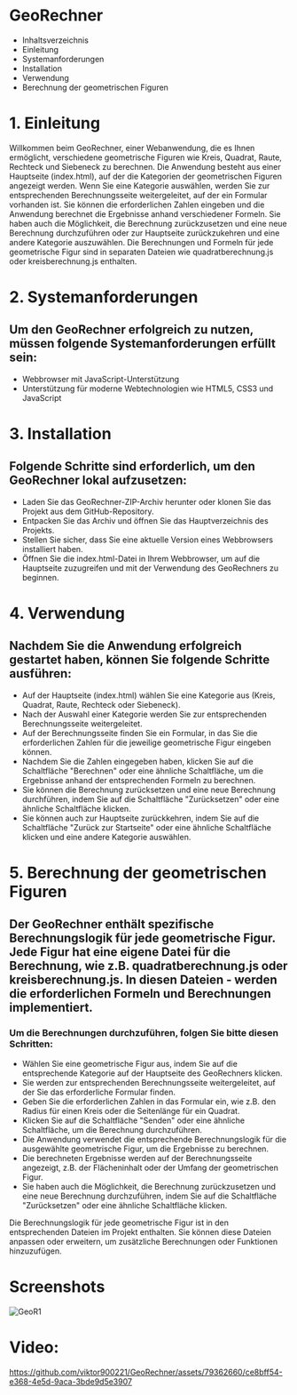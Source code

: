 # GeoRechner
- Inhaltsverzeichnis
- Einleitung
- Systemanforderungen
- Installation
- Verwendung
- Berechnung der geometrischen Figuren

# 1. Einleitung
Willkommen beim GeoRechner, einer Webanwendung, die es Ihnen ermöglicht, verschiedene geometrische Figuren wie Kreis, Quadrat, Raute, Rechteck und Siebeneck zu berechnen. Die Anwendung besteht aus einer Hauptseite (index.html), auf der die Kategorien der geometrischen Figuren angezeigt werden. Wenn Sie eine Kategorie auswählen, werden Sie zur entsprechenden Berechnungsseite weitergeleitet, auf der ein Formular vorhanden ist. Sie können die erforderlichen Zahlen eingeben und die Anwendung berechnet die Ergebnisse anhand verschiedener Formeln. Sie haben auch die Möglichkeit, die Berechnung zurückzusetzen und eine neue Berechnung durchzuführen oder zur Hauptseite zurückzukehren und eine andere Kategorie auszuwählen. Die Berechnungen und Formeln für jede geometrische Figur sind in separaten Dateien wie quadratberechnung.js oder kreisberechnung.js enthalten.

# 2. Systemanforderungen
## Um den GeoRechner erfolgreich zu nutzen, müssen folgende Systemanforderungen erfüllt sein:

- Webbrowser mit JavaScript-Unterstützung
- Unterstützung für moderne Webtechnologien wie HTML5, CSS3 und JavaScript
# 3. Installation
## Folgende Schritte sind erforderlich, um den GeoRechner lokal aufzusetzen:

- Laden Sie das GeoRechner-ZIP-Archiv herunter oder klonen Sie das Projekt aus dem GitHub-Repository.
- Entpacken Sie das Archiv und öffnen Sie das Hauptverzeichnis des Projekts.
- Stellen Sie sicher, dass Sie eine aktuelle Version eines Webbrowsers installiert haben.
- Öffnen Sie die index.html-Datei in Ihrem Webbrowser, um auf die Hauptseite zuzugreifen und mit der Verwendung des GeoRechners zu beginnen.
# 4. Verwendung
## Nachdem Sie die Anwendung erfolgreich gestartet haben, können Sie folgende Schritte ausführen:

- Auf der Hauptseite (index.html) wählen Sie eine Kategorie aus (Kreis, Quadrat, Raute, Rechteck oder Siebeneck).
- Nach der Auswahl einer Kategorie werden Sie zur entsprechenden Berechnungsseite weitergeleitet.
- Auf der Berechnungsseite finden Sie ein Formular, in das Sie die erforderlichen Zahlen für die jeweilige geometrische Figur eingeben können.
- Nachdem Sie die Zahlen eingegeben haben, klicken Sie auf die Schaltfläche "Berechnen" oder eine ähnliche Schaltfläche, um die Ergebnisse anhand der entsprechenden Formeln zu berechnen.
- Sie können die Berechnung zurücksetzen und eine neue Berechnung durchführen, indem Sie auf die Schaltfläche "Zurücksetzen" oder eine ähnliche Schaltfläche klicken.
- Sie können auch zur Hauptseite zurückkehren, indem Sie auf die Schaltfläche "Zurück zur Startseite" oder eine ähnliche Schaltfläche klicken und eine andere Kategorie auswählen.
# 5. Berechnung der geometrischen Figuren
## Der GeoRechner enthält spezifische Berechnungslogik für jede geometrische Figur. Jede Figur hat eine eigene Datei für die Berechnung, wie z.B. quadratberechnung.js oder kreisberechnung.js. In diesen Dateien - werden die erforderlichen Formeln und Berechnungen implementiert.

### Um die Berechnungen durchzuführen, folgen Sie bitte diesen Schritten:

- Wählen Sie eine geometrische Figur aus, indem Sie auf die entsprechende Kategorie auf der Hauptseite des GeoRechners klicken.
- Sie werden zur entsprechenden Berechnungsseite weitergeleitet, auf der Sie das erforderliche Formular finden.
- Geben Sie die erforderlichen Zahlen in das Formular ein, wie z.B. den Radius für einen Kreis oder die Seitenlänge für ein Quadrat.
- Klicken Sie auf die Schaltfläche "Senden" oder eine ähnliche Schaltfläche, um die Berechnung durchzuführen.
- Die Anwendung verwendet die entsprechende Berechnungslogik für die ausgewählte geometrische Figur, um die Ergebnisse zu berechnen.
- Die berechneten Ergebnisse werden auf der Berechnungsseite angezeigt, z.B. der Flächeninhalt oder der Umfang der geometrischen Figur.
- Sie haben auch die Möglichkeit, die Berechnung zurückzusetzen und eine neue Berechnung durchzuführen, indem Sie auf die Schaltfläche "Zurücksetzen" oder eine ähnliche Schaltfläche klicken.

Die Berechnungslogik für jede geometrische Figur ist in den entsprechenden Dateien im Projekt enthalten. Sie können diese Dateien anpassen oder erweitern, um zusätzliche Berechnungen oder Funktionen hinzuzufügen.

# Screenshots

![GeoR1](https://github.com/viktor900221/GeoRechner/assets/79362660/4ce8a676-d3fb-4e54-a1bb-8a74f701dfdc)

# Video:


https://github.com/viktor900221/GeoRechner/assets/79362660/ce8bff54-e368-4e5d-9aca-3bde9d5e3907

